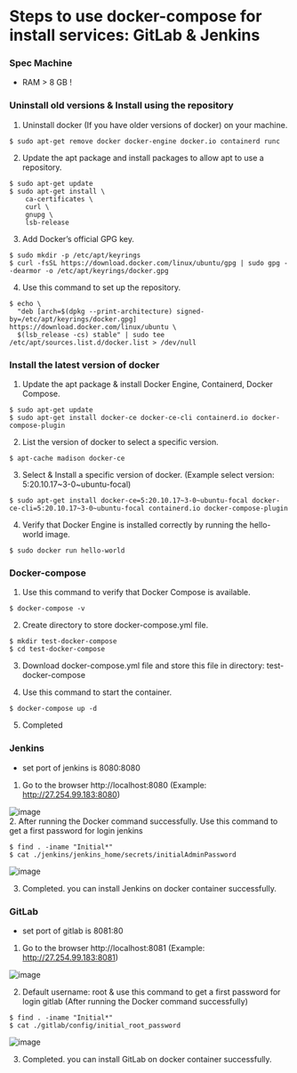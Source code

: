 # Steps to use docker-compose for install services: GitLab & Jenkins

### Spec Machine
- RAM > 8 GB !

### Uninstall old versions & Install using the repository
1. Uninstall docker (If you have older versions of docker) on your machine.
```
$ sudo apt-get remove docker docker-engine docker.io containerd runc
```
2. Update the apt package and install packages to allow apt to use a repository.
```
$ sudo apt-get update
$ sudo apt-get install \
    ca-certificates \
    curl \
    gnupg \
    lsb-release
```
3. Add Docker’s official GPG key.
```
$ sudo mkdir -p /etc/apt/keyrings
$ curl -fsSL https://download.docker.com/linux/ubuntu/gpg | sudo gpg --dearmor -o /etc/apt/keyrings/docker.gpg
```
4. Use this command to set up the repository.
```
$ echo \
  "deb [arch=$(dpkg --print-architecture) signed-by=/etc/apt/keyrings/docker.gpg] https://download.docker.com/linux/ubuntu \
  $(lsb_release -cs) stable" | sudo tee /etc/apt/sources.list.d/docker.list > /dev/null
```

### Install the latest version of docker
1. Update the apt package & install Docker Engine, Containerd, Docker Compose.
```
$ sudo apt-get update
$ sudo apt-get install docker-ce docker-ce-cli containerd.io docker-compose-plugin
```
2. List the version of docker to select a specific version.
```
$ apt-cache madison docker-ce
```
3. Select & Install a specific version of docker. (Example select version: 5:20.10.17~3-0~ubuntu-focal)
```
$ sudo apt-get install docker-ce=5:20.10.17~3-0~ubuntu-focal docker-ce-cli=5:20.10.17~3-0~ubuntu-focal containerd.io docker-compose-plugin
```
4. Verify that Docker Engine is installed correctly by running the hello-world image.
```
$ sudo docker run hello-world
```

### Docker-compose
1. Use this command to verify that Docker Compose is available.
```
$ docker-compose -v
```
2. Create directory to store docker-compose.yml file.
```
$ mkdir test-docker-compose
$ cd test-docker-compose
```
3. Download docker-compose.yml file and store this file in directory: test-docker-compose

4. Use this command to start the container.
```
$ docker-compose up -d
```
5. Completed

### Jenkins
- set port of jenkins is 8080:8080
1. Go to the browser http://localhost:8080 (Example: http://27.254.99.183:8080) <br>

![image](https://user-images.githubusercontent.com/77714043/182815207-dd41b505-b8f6-4766-9827-8ebf7781c871.png) <br>
2. After running the Docker command successfully. Use this command to get a first password for login jenkins
```
$ find . -iname "Initial*"
$ cat ./jenkins/jenkins_home/secrets/initialAdminPassword
```

![image](https://user-images.githubusercontent.com/77714043/182815617-c6208b9e-427f-44c4-b9be-65fed025bf80.png) <br>

3. Completed. you can install Jenkins on docker container successfully.

### GitLab
- set port of gitlab is 8081:80
1. Go to the browser http://localhost:8081 (Example: http://27.254.99.183:8081)

![image](https://user-images.githubusercontent.com/77714043/182815341-6acb9c0b-c966-4943-90b8-8977820a868e.png) <br>

2. Default username: root & use this command to get a first password for login gitlab (After running the Docker command successfully)
```
$ find . -iname "Initial*"
$ cat ./gitlab/config/initial_root_password
```

![image](https://user-images.githubusercontent.com/77714043/182815507-138cfd38-7221-4273-8b4c-8957de752794.png) <br>

3. Completed. you can install GitLab on docker container successfully.
